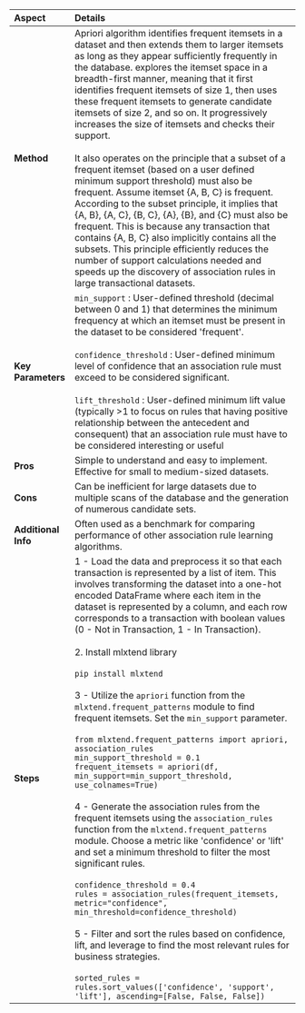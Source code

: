 | **Aspect**          | **Details**                                                                                                                                                                                                                                                                                             |
|:--------------- |:--------------------------------------------------------------------------------------------------------------------------------------------------------------------------------------------------------------------------------------------------------------------------------------------------- |
| **Method**          | Apriori algorithm identifies frequent itemsets in a dataset and then extends them to larger itemsets as long as they appear sufficiently frequently in the database. explores the itemset space in a breadth-first manner, meaning that it first identifies frequent itemsets of size 1, then uses these frequent itemsets to generate candidate itemsets of size 2, and so on. It progressively increases the size of itemsets and checks their support.<br><br>It also operates on the principle that a subset of a frequent itemset (based on a user defined minimum support threshold) must also be frequent. Assume itemset {A, B, C} is frequent. According to the subset principle, it implies that {A, B}, {A, C}, {B, C}, {A}, {B}, and {C} must also be frequent. This is because any transaction that contains {A, B, C} also implicitly contains all the subsets. This principle efficiently reduces the number of support calculations needed and speeds up the discovery of association rules in large transactional datasets. |
| **Key Parameters**  | `min_support` : User-defined threshold (decimal between 0 and 1) that determines the minimum frequency at which an itemset must be present in the dataset to be considered 'frequent'.<br><br>`confidence_threshold` : User-defined minimum level of confidence that an association rule must exceed to be considered significant.<br><br>`lift_threshold` : User-defined minimum lift value (typically >1 to focus on rules that having positive relationship between the antecedent and consequent) that an association rule must have to be considered interesting or useful
| **Pros**            | Simple to understand and easy to implement. Effective for small to medium-sized datasets.                                                                                                                                                                                                           |
| **Cons**            | Can be inefficient for large datasets due to multiple scans of the database and the generation of numerous candidate sets.                                                                                                                                                                          |
| **Additional Info** | Often used as a benchmark for comparing performance of other association rule learning algorithms.                                                                                                                                                                                                  |
| **Steps**           | 1 - Load the data and preprocess it so that each transaction is represented by a list of item. This involves transforming the dataset into a one-hot encoded DataFrame where each item in the dataset is represented by a column, and each row corresponds to a transaction with boolean values (0 - Not in Transaction, 1 - In Transaction).<br><br>2. Install mlxtend library<br><br>`pip install mlxtend`<br><br>3 - Utilize the `apriori` function from the `mlxtend.frequent_patterns` module to find frequent itemsets. Set the `min_support` parameter.<br><br>`from mlxtend.frequent_patterns import apriori, association_rules`<br>`min_support_threshold = 0.1`<br>`frequent_itemsets = apriori(df, min_support=min_support_threshold, use_colnames=True)`<br><br>4 - Generate the association rules from the frequent itemsets using the `association_rules` function from the `mlxtend.frequent_patterns` module. Choose a metric like 'confidence' or 'lift' and set a minimum threshold to filter the most significant rules.<br><br>`confidence_threshold = 0.4`<br>`rules = association_rules(frequent_itemsets, metric="confidence", min_threshold=confidence_threshold)`<br><br>5 - Filter and sort the rules based on confidence, lift, and leverage to find the most relevant rules for business strategies.<br><br>`sorted_rules = rules.sort_values(['confidence', 'support', 'lift'], ascending=[False, False, False])`
